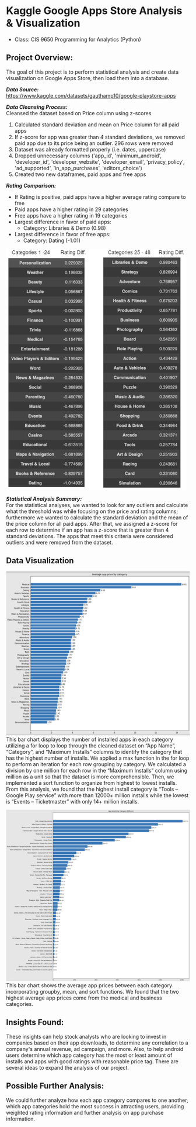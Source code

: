 # Kaggle Google Apps Store Analysis & Visualization
- Class: CIS 9650 Programming for Analytics (Python)

## Project Overview:
The goal of this project is to perform statistical analysis and create data visualization on Google Apps Store, then load them into a database.

***Data Source:*** <br>
https://www.kaggle.com/datasets/gauthamp10/google-playstore-apps

***Data Cleansing Process:*** <br>
Cleansed the dataset based on Price column using z-scores <br>
1. Calculated standard deviation and mean on Price column for all paid apps <br>
2. If z-score for app was greater than 4 standard deviations, we removed paid app due to its price being an outlier. 296 rows were removed <br>
3. Dataset was already formatted properly (i.e. dates, uppercase) <br>
4. Dropped unnecessary columns ('app_id', 'minimum_android', 'developer_id', 'developer_website', 'developer_email', 'privacy_policy', 'ad_supported', 'in_app_purchases', 'editors_choice') <br>
5. Created two new dataframes, paid apps and free apps

***Rating Comparison:*** <br>
- If Rating is positive, paid apps have a higher average rating compare to free
- Paid apps have a higher rating in 29 categories
- Free apps have a higher rating in 19 categories
- Largest difference in favor of paid apps:
  - Category: Libraries & Demo (0.98)
- Largest difference in favor of free apps:
  - Category: Dating (-1.01)

![Alt text](https://github.com/Eddlee97/Kaggle-Google-Apps-Store-Analysis-Visualization/blob/ab0b566312b72c59e2660a6a09677ff270f2dcfc/Data%20Visualization/Apps%20Rating%20Diff%20(Free%20vs%20Paid).png)

***Statistical Analysis Summary:*** <br>
For the statistical analyses, we wanted to look for any outliers and calculate what the threshold was while focusing on the price and rating columns; furthermore we wanted to calculate the standard deviation and the mean of the price column for all paid apps. After that, we assigned a z-score for each row to determine if an app has a z-score that is greater than 4 standard deviations. The apps that meet this criteria were considered outliers and were removed from the dataset. 

## Data Visualization
![Alt text](https://github.com/Eddlee97/Kaggle-Google-Apps-Store-Analysis-Visualization/blob/d4aa3d873ce5c322f146b293adffe360bb036eb1/Data%20Visualization/Average%20app%20price%20by%20category.png)
This bar chart displays the number of installed apps in each category utilizing a for loop to loop through the cleaned dataset on “App Name”, “Category”, and “Maximum Installs” columns to identify the category that has the highest number of installs.  We applied a max function in the for loop to perform an iteration for each row grouping by category. We calculated a division by one million for each row in the “Maximum Installs” column using million as a unit so that the dataset is more comprehensible. Then, we implemented a sort function to organize from highest to lowest installs. From this analysis, we found that the highest install category is “Tools – Google Play service” with more than 12000+ million installs while the lowest is “Events – Ticketmaster” with only 14+ million installs.

![Alt text](https://github.com/Eddlee97/Kaggle-Google-Apps-Store-Analysis-Visualization/blob/d4aa3d873ce5c322f146b293adffe360bb036eb1/Data%20Visualization/App%20installs%20by%20category.png)
This bar chart shows the average app prices between each category incorporating groupby, mean, and sort functions. We found that the two highest average app prices come from the medical and business categories. 

## Insights Found:
These insights can help stock analysts who are looking to invest in companies based on their app downloads, to determine any correlation to a company's annual revenue, ad campaign, and more. Also, to help android users determine which app category has the most or least amount of installs and apps with good ratings with reasonable price tag. There are several ideas to expand the analysis of our project. 

## Possible Further Analysis:
We could further analyze how each app category compares to one another, which app categories hold the most success in attracting users, providing weighted rating information and further analysis on app purchase information.
